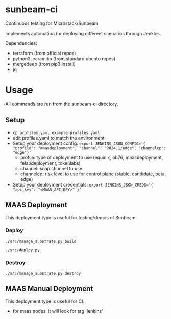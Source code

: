 # sunbeam-ci
Continuous testing for Microstack/Sunbeam

Implements automation for deploying different scenarios through Jenkins.

Dependencies:
- terraform (from official repos)
- python3-paramiko (from standard ubuntu repos)
- mergedeep (from pip3 install)
- jq

# Usage
All commands are run from the sunbeam-ci directory.

## Setup
- `cp profiles.yaml.example profiles.yaml`
- edit profiles.yaml to match the environment
- Setup your deployment config: `export JENKINS_JSON_CONFIG='{ "profile": "maasdeployment", "channel": "2024.1/edge", "channelcp": "edge"}'`
  - profile: type of deployment to use (equinix, ob76, maasdeployment, felabdeployment, tokenlabs)
  - channel: snap channel to use
  - channelcp: risk level to use for control plane (stable, candidate, beta, edge)
- Setup your deployment credentials: `export JENKINS_JSON_CREDS='{ "api_key": "<MAAS_API_KEY>" }'`

## MAAS Deployment
This deployment type is useful for testing/demos of Sunbeam.

### Deploy
`./src/manage_substrate.py build`

`./src/deploy.py`

### Destroy
`./src/manage_substrate.py destroy`

## MAAS Manual Deployment
This deployment type is useful for CI.

- for maas nodes, it will look for tag 'jenkins'
